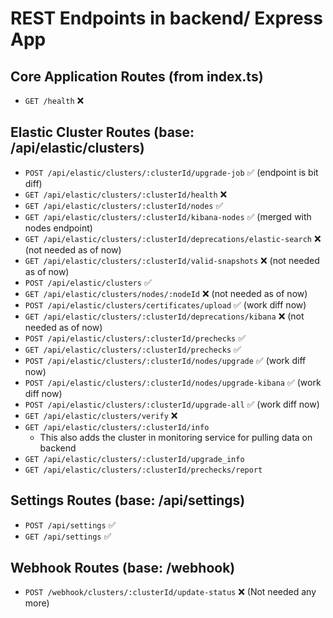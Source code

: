 # REST Endpoints in backend/ Express App

## Core Application Routes (from index.ts)

- `GET /health` ❌

## Elastic Cluster Routes (base: /api/elastic/clusters)

- `POST /api/elastic/clusters/:clusterId/upgrade-job` ✅ (endpoint is bit diff)
- `GET /api/elastic/clusters/:clusterId/health` ❌
- `GET /api/elastic/clusters/:clusterId/nodes`  ✅
- `GET /api/elastic/clusters/:clusterId/kibana-nodes` ✅ (merged with nodes endpoint)
- `GET /api/elastic/clusters/:clusterId/deprecations/elastic-search` ❌ (not needed as of now)
- `GET /api/elastic/clusters/:clusterId/valid-snapshots` ❌ (not needed as of now)
- `POST /api/elastic/clusters` ✅
- `GET /api/elastic/clusters/nodes/:nodeId` ❌ (not needed as of now)
- `POST /api/elastic/clusters/certificates/upload` ✅ (work diff now)
- `GET /api/elastic/clusters/:clusterId/deprecations/kibana` ❌ (not needed as of now)
- `POST /api/elastic/clusters/:clusterId/prechecks`  ✅
- `GET /api/elastic/clusters/:clusterId/prechecks`  ✅
- `POST /api/elastic/clusters/:clusterId/nodes/upgrade` ✅ (work diff now)
- `POST /api/elastic/clusters/:clusterId/nodes/upgrade-kibana` ✅ (work diff now)
- `POST /api/elastic/clusters/:clusterId/upgrade-all` ✅ (work diff now)
- `GET /api/elastic/clusters/verify` ❌
- `GET /api/elastic/clusters/:clusterId/info`
  - This also adds the cluster in monitoring service for pulling data on backend
- `GET /api/elastic/clusters/:clusterId/upgrade_info`
- `GET /api/elastic/clusters/:clusterId/prechecks/report` 

## Settings Routes (base: /api/settings)

- `POST /api/settings` ✅
- `GET /api/settings` ✅

## Webhook Routes (base: /webhook)

- `POST /webhook/clusters/:clusterId/update-status` ❌ (Not needed any more)
